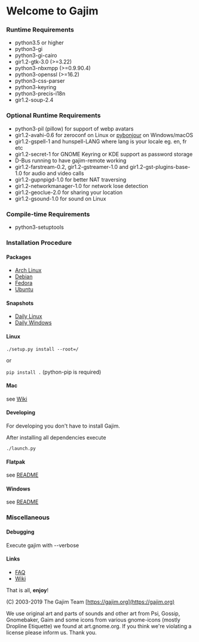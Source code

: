 # Welcome to Gajim


### Runtime Requirements

- python3.5 or higher
- python3-gi
- python3-gi-cairo
- gir1.2-gtk-3.0 (>=3.22)
- python3-nbxmpp (>=0.9.90.4)
- python3-openssl (>=16.2)
- python3-css-parser
- python3-keyring
- python3-precis-i18n
- gir1.2-soup-2.4

### Optional Runtime Requirements

- python3-pil (pillow) for support of webp avatars
- gir1.2-avahi-0.6 for zeroconf on Linux or [pybonjour](https://dev.gajim.org/lovetox/pybonjour-python3) on Windows/macOS
- gir1.2-gspell-1 and hunspell-LANG where lang is your locale eg. en, fr etc
- gir1.2-secret-1 for GNOME Keyring or KDE support as password storage
- D-Bus running to have gajim-remote working
- gir1.2-farstream-0.2, gir1.2-gstreamer-1.0 and gir1.2-gst-plugins-base-1.0 for audio and video calls
- gir1.2-gupnpigd-1.0 for better NAT traversing
- gir1.2-networkmanager-1.0 for network lose detection
- gir1.2-geoclue-2.0 for sharing your location
- gir1.2-gsound-1.0 for sound on Linux

### Compile-time Requirements

- python3-setuptools


### Installation Procedure

#### Packages

- [Arch Linux](https://www.archlinux.org/packages/community/any/gajim/)
- [Debian](https://packages.debian.org/stable/gajim)
- [Fedora](https://apps.fedoraproject.org/packages/gajim)
- [Ubuntu](https://packages.ubuntu.com/gajim)

#### Snapshots

- [Daily Linux](https://www.gajim.org/downloads/snap/?M=D)
- [Daily Windows](https://gajim.org/downloads/snap/win)

#### Linux

``./setup.py install --root=/``

or

``pip install .`` (python-pip is required)

#### Mac

see [Wiki](https://dev.gajim.org/gajim/gajim/wikis/help/gajimmacosx#python3brew)

#### Developing

For developing you don't have to install Gajim.

After installing all dependencies execute

``./launch.py``

#### Flatpak

see [README](./flatpak/README.md)

#### Windows

see [README](./win/README.md)

### Miscellaneous

#### Debugging

Execute gajim with --verbose

#### Links

- [FAQ](https://dev.gajim.org/gajim/gajim/wikis/help/gajimfaq)
- [Wiki](https://dev.gajim.org/gajim/gajim/wikis/home)



That is all, **enjoy**!

(C) 2003-2019
The Gajim Team
[https://gajim.org](https://gajim.org)


We use original art and parts of sounds and other art from Psi, Gossip, Gnomebaker, Gaim
and some icons from various gnome-icons (mostly Dropline Etiquette) we found at art.gnome.org.
If you think we're violating a license please inform us. Thank you.
